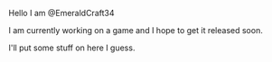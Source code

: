 Hello I am @EmeraldCraft34

I am currently working on a game and I hope to get it released soon.

I'll put some stuff on here I guess.
